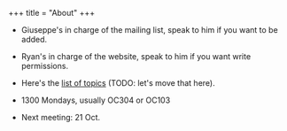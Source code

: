 +++
title = "About"
+++

* Giuseppe's in charge of the mailing list, speak to him if you want to be added.

* Ryan's in charge of the website, speak to him if you want write permissions.

* Here's the [list of topics](//docs.google.com/document/d/1gUTJtA5GRsIg2AlLWqQbRXNkIDqKqVFFl-aSFoyrj70/edit#heading=h.euyt9vhyneya) (TODO: let's move that here).

* 1300 Mondays, usually OC304 or OC103

* Next meeting: 21 Oct.
